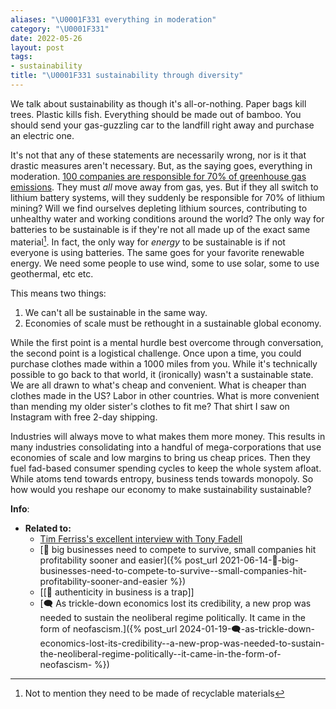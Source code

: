 ```yaml
---
aliases: "\U0001F331 everything in moderation"
category: "\U0001F331"
date: 2022-05-26
layout: post
tags:
- sustainability
title: "\U0001F331 sustainability through diversity"
---
```


We talk about sustainability as though it's all-or-nothing. Paper bags kill trees. Plastic kills fish. Everything should be made out of bamboo. You should send your gas-guzzling car to the landfill right away and purchase an electric one.

It's not that any of these statements are necessarily wrong, nor is it that drastic measures aren't necessary. But, as the saying goes, everything in moderation. [100 companies are responsible for 70% of greenhouse gas emissions](https://www.theguardian.com/sustainable-business/2017/jul/10/100-fossil-fuel-companies-investors-responsible-71-global-emissions-cdp-study-climate-change). They must _all_ move away from gas, yes. But if they all switch to lithium battery systems, will they suddenly be responsible for 70% of lithium mining? Will we find ourselves depleting lithium sources, contributing to unhealthy water and working conditions around the world? The only way for batteries to be sustainable is if they're not all made up of the exact same material[^1]. In fact, the only way for _energy_ to be sustainable is if not everyone is using batteries. The same goes for your favorite renewable energy. We need some people to use wind, some to use solar, some to use geothermal, etc etc.

[^1]: Not to mention they need to be made of recyclable materials

This means two things:
1. We can't all be sustainable in the same way.
2. Economies of scale must be rethought in a sustainable global economy.

While the first point is a mental hurdle best overcome through conversation, the second point is a logistical challenge. Once upon a time, you could purchase clothes made within a 1000 miles from you. While it's technically possible to go back to that world, it (ironically) wasn't a sustainable state. We are all drawn to what's cheap and convenient. What is cheaper than clothes made in the US? Labor in other countries. What is more convenient than mending my older sister's clothes to fit me? That shirt I saw on Instagram with free 2-day shipping.

Industries will always move to what makes them more money. This results in many industries consolidating into a handful of mega-corporations that use economies of scale and low margins to bring us cheap prices. Then they fuel fad-based consumer spending cycles to keep the whole system afloat. While atoms tend towards entropy, business tends towards monopoly. So how would you reshape our economy to make sustainability sustainable?

**Info**:
- **Related to:**
	- [Tim Ferriss's excellent interview with Tony Fadell](https://tim.blog/2022/04/29/tony-fadell-build-transcript/)
	- [🌰 big businesses need to compete to survive, small companies hit profitability sooner and easier]({% post_url 2021-06-14-🌰-big-businesses-need-to-compete-to-survive--small-companies-hit-profitability-sooner-and-easier %})
	- [[🌰 authenticity in business is a trap]]
	- [🗨️ As trickle-down economics lost its credibility, a new prop was needed to sustain the neoliberal regime politically. It came in the form of neofascism.]({% post_url 2024-01-19-🗨️-as-trickle-down-economics-lost-its-credibility--a-new-prop-was-needed-to-sustain-the-neoliberal-regime-politically--it-came-in-the-form-of-neofascism- %})